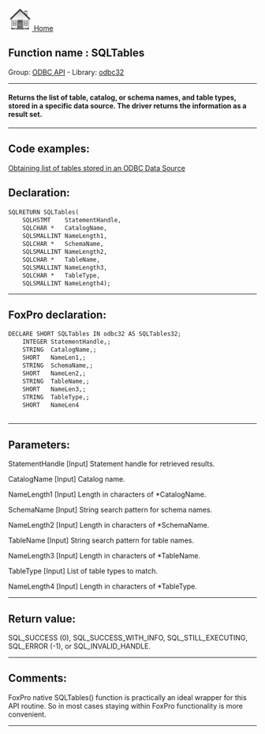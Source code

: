 [<img src="../../images/home.png"> Home ](https://github.com/VFPX/Win32API)  

## Function name : SQLTables
Group: [ODBC API](../../functions_group.md#ODBC_API)  -  Library: [odbc32](../../libraries.md#odbc32)  
***  


#### Returns the list of table, catalog, or schema names, and table types, stored in a specific data source. The driver returns the information as a result set.
***  


## Code examples:
[Obtaining list of tables stored in an ODBC Data Source](../../samples/sample_409.md)  

## Declaration:
```foxpro  
SQLRETURN SQLTables(
	SQLHSTMT    StatementHandle,
	SQLCHAR *   CatalogName,
	SQLSMALLINT NameLength1,
	SQLCHAR *   SchemaName,
	SQLSMALLINT NameLength2,
	SQLCHAR *   TableName,
	SQLSMALLINT NameLength3,
	SQLCHAR *   TableType,
	SQLSMALLINT NameLength4);  
```  
***  


## FoxPro declaration:
```foxpro  
DECLARE SHORT SQLTables IN odbc32 AS SQLTables32;
	INTEGER StatementHandle,;
	STRING  CatalogName,;
	SHORT   NameLen1,;
	STRING  SchemaName,;
	SHORT   NameLen2,;
	STRING  TableName,;
	SHORT   NameLen3,;
	STRING  TableType,;
	SHORT   NameLen4
  
```  
***  


## Parameters:
StatementHandle 
[Input]
Statement handle for retrieved results. 

CatalogName 
[Input]
Catalog name. 

NameLength1 
[Input]
Length in characters of *CatalogName. 

SchemaName 
[Input]
String search pattern for schema names. 

NameLength2 
[Input]
Length in characters of *SchemaName. 

TableName 
[Input]
String search pattern for table names. 

NameLength3 
[Input]
Length in characters of *TableName. 

TableType 
[Input]
List of table types to match.

NameLength4 
[Input]
Length in characters of *TableType.   
***  


## Return value:
SQL_SUCCESS (0), SQL_SUCCESS_WITH_INFO, SQL_STILL_EXECUTING, SQL_ERROR (-1), or SQL_INVALID_HANDLE.  
***  


## Comments:
FoxPro native SQLTables() function is practically an ideal wrapper for this API routine. So in most cases staying within FoxPro functionality is more convenient.  
  
***  

